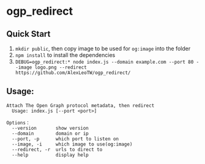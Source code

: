 # ogp_redirect

## Quick Start

1. `mkdir public`, then copy image to be used for `og:image` into the folder
2. `npm install` to install the dependencies
3. `DEBUG=ogp_redirect:* node index.js --domain example.com --port 80 --image logo.png --redirect https://github.com/AlexLeoTW/ogp_redirect/`

## Usage:

```
Attach The Open Graph protocol metadata, then redirect
  Usage: index.js [--port <port>]

Options：
  --version       show version
  --domain        domain or ip
  --port, -p      which port to listen on
  --image, -i     which image to use(og:image)
  --redirect, -r  urls to direct to
  --help          display help
```
